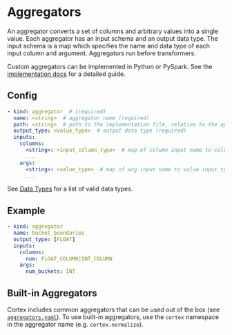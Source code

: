 # Aggregators

An aggregator converts a set of columns and arbitrary values into a single value. Each aggregator has an input schema and an output data type. The input schema is a map which specifies the name and data type of each input column and argument. Aggregators run before transformers.

Custom aggregators can be implemented in Python or PySpark. See the [implementation docs](../implementations/aggregators) for a detailed guide.

## Config

```yaml
- kind: aggregator  # (required)
  name: <string>  # aggregator name (required)
  path: <string>  # path to the implementation file, relative to the application root (default: implementations/aggregators/<name>.py)
  output_type: <value_type>  # output data type (required)
  inputs:
    columns:
      <string>: <input_column_type>  # map of column input name to column input type(s) (required)
      ...
    args:
      <string>: <value_type>  # map of arg input name to value input type(s) (optional)
      ...
```

See [Data Types](data-types.md) for a list of valid data types.

## Example

```yaml
- kind: aggregator
  name: bucket_boundaries
  output_type: [FLOAT]
  inputs:
    columns:
      num: FLOAT_COLUMN|INT_COLUMN
    args:
      num_buckets: INT
```

## Built-in Aggregators

Cortex includes common aggregators that can be used out of the box (see <!-- CORTEX_VERSION_MINOR -->[`aggregators.yaml`](https://github.com/cortexlabs/cortex/blob/master/pkg/aggregators/aggregators.yaml)). To use built-in aggregators, use the `cortex` namespace in the aggregator name (e.g. `cortex.normalize`).
